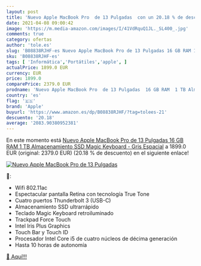 ```yaml
---
layout: post
title: 'Nuevo Apple MacBook Pro  de 13 Pulgadas  con un 20.18 % de descuento'
date: 2021-04-08 09:00:42
image: 'https://m.media-amazon.com/images/I/41VdRquQ1JL._SL400_.jpg'
comments: true
category: ofertas
author: 'tole.es'
slug: 'B08838RJHF-es Nuevo Apple MacBook Pro de 13 Pulgadas 16 GB RAM 1 TB...'
sku: 'B08838RJHF-es'
tags: [ 'Informática','Portátiles','apple', ]
actualPrice: 1899.0 EUR
currency: EUR
price: 1899.0
comparePrice: 2379.0 EUR
prodname: 'Nuevo Apple MacBook Pro  de 13 Pulgadas  16 GB RAM  1 TB Almacenamiento SSD  Magic Keyboard  - Gris Espacial'
country: 'es'
flag: '🇪🇸'
brand: 'Apple'
buyurl: 'https://www.amazon.es/dp/B08838RJHF/?tag=tolees-21'
descuento: '20.18'
average: '2083.90380952381'
---
```


En este momento está [Nuevo Apple MacBook Pro  de 13 Pulgadas  16 GB RAM  1 TB Almacenamiento SSD  Magic Keyboard  - Gris Espacial](https://www.amazon.es/dp/B08838RJHF/?tag=tolees-21) a 1899.0 EUR (original: 2379.0 EUR) (20.18 %  de descuento) en el siguiente enlace!

[![Nuevo Apple MacBook Pro  de 13 Pulgadas ](https://m.media-amazon.com/images/I/41VdRquQ1JL._SL400_.jpg)](https://www.amazon.es/dp/B08838RJHF/?tag=tolees-21)

🔎:

- Wifi 802.11ac
- Espectacular pantalla Retina con tecnología True Tone
- Cuatro puertos Thunderbolt 3 (USB-C)
- Almacenamiento SSD ultrarrápido
- Teclado Magic Keyboard retroiluminado
- Trackpad Force Touch
- Intel Iris Plus Graphics
- Touch Bar y Touch ID
- Procesador Intel Core i5 de cuatro núcleos de décima generación
- Hasta 10 horas de autonomía

[🛒 Aquí!!!](https://www.amazon.es/dp/B08838RJHF/?tag=tolees-21)
